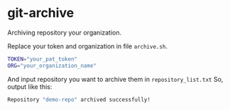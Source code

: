 # git-archive
Archiving repository your organization.

Replace your token and organization in file `archive.sh`.
```bash
TOKEN="your_pat_token"
ORG="your_organization_name"
```
And input repository you want to archive them in `repository_list.txt`
So, output like this: 
```bash
Repository "demo-repo" archived successfully!
```